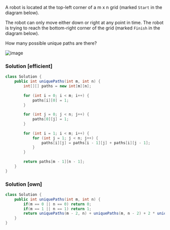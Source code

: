 A robot is located at the top-left corner of a m x n grid (marked `Start` in the diagram below).

The robot can only move either down or right at any point in time. The robot is trying to reach the bottom-right corner of the grid (marked `Finish` in the diagram below).

How many possible unique paths are there?

![image](https://assets.leetcode.com/uploads/2018/10/22/robot_maze.png)

### Solution [efficient]
```java
class Solution {
    public int uniquePaths(int m, int n) {
        int[][] paths = new int[m][n];
        
        for (int i = 0; i < m; i++) {
            paths[i][0] = 1;
        }
        
        for (int j = 0; j < n; j++) {
            paths[0][j] = 1;
        }
        
        for (int i = 1; i < m; i++) {
            for (int j = 1; j < n; j++) {
                paths[i][j] = paths[i - 1][j] + paths[i][j - 1];
            }
        }
        
        return paths[m - 1][n - 1];
    }
}
```

### Solution [own]
```java
class Solution {
    public int uniquePaths(int m, int n) {
        if(m == 0 || n == 0) return 0;
        if(m == 1 || n == 1) return 1;
        return uniquePaths(m - 2, n) + uniquePaths(m, n - 2) + 2 * uniquePaths(m - 1, n - 1);
    }
}
```
